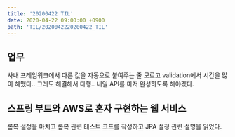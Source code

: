 ```yaml
---
title: '20200422 TIL'
date: 2020-04-22 09:00:00 +0900
path: 'TIL/2020042220200422_TIL'
---
```


## 업무

사내 프레임워크에서 다른 값을 자동으로 붙여주는 줄 모르고 validation에서 시간을 많이 헤맸다.. 그래도 해결해서 다행.. 내일 API를 마저 완성하도록 해야겠다.

## 스프링 부트와 AWS로 혼자 구현하는 웹 서비스

롬복 설정을 마치고 롬복 관련 테스트 코드를 작성하고 JPA 설정 관련 설명을 읽었다.